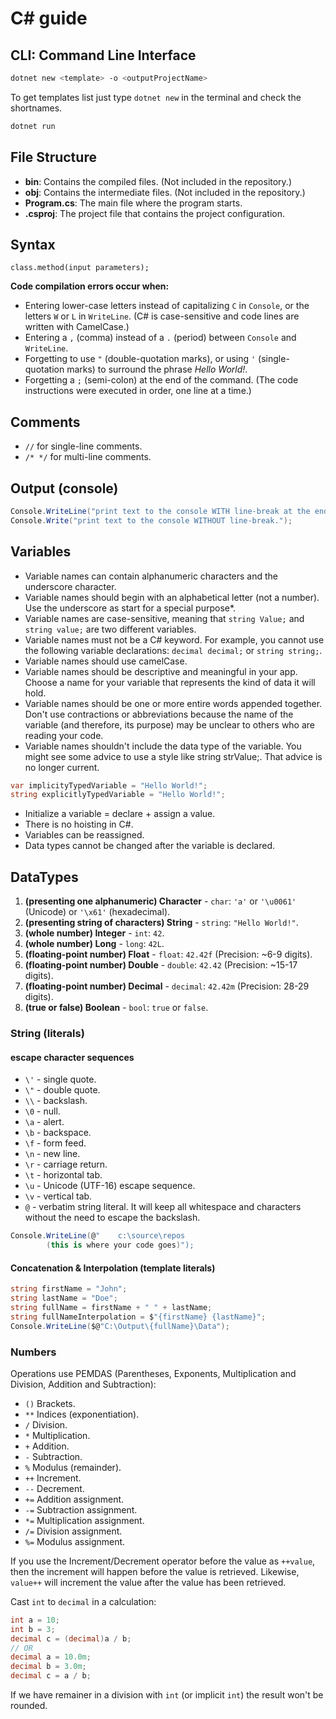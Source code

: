 # C# guide

## CLI: Command Line Interface

```bash
dotnet new <template> -o <outputProjectName>
```

To get templates list just type `dotnet new` in the terminal and check the shortnames.

```bash
dotnet run
```

## File Structure

- **bin**: Contains the compiled files. (Not included in the repository.)
- **obj**: Contains the intermediate files. (Not included in the repository.)
- **Program.cs**: The main file where the program starts.
- **.csproj**: The project file that contains the project configuration.

## Syntax

`class.method(input parameters);`

**Code compilation errors occur when:**

- Entering lower-case letters instead of capitalizing `C` in `Console`, or the letters `W` or `L` in `WriteLine`. (C# is case-sensitive and code lines are written with CamelCase.)
- Entering a `,` (comma) instead of a `.` (period) between `Console` and `WriteLine`.
- Forgetting to use `"` (double-quotation marks), or using `'` (single-quotation marks) to surround the phrase *Hello World!*.
- Forgetting a `;` (semi-colon) at the end of the command. (The code instructions were executed in order, one line at a time.)

## Comments

- `//` for single-line comments.
- `/* */` for multi-line comments.

## Output (console)

```csharp
Console.WriteLine("print text to the console WITH line-break at the end.");
Console.Write("print text to the console WITHOUT line-break.");
```

## Variables

- Variable names can contain alphanumeric characters and the underscore character.
- Variable names should begin with an alphabetical letter (not a number). Use the underscore as start for a special purpose*.
- Variable names are case-sensitive, meaning that `string Value;` and `string value;` are two different variables.
- Variable names must not be a C# keyword. For example, you cannot use the following variable declarations: `decimal decimal;` or `string string;`.
- Variable names should use camelCase.
- Variable names should be descriptive and meaningful in your app. Choose a name for your variable that represents the kind of data it will hold.
- Variable names should be one or more entire words appended together. Don't use contractions or abbreviations because the name of the variable (and therefore, its purpose) may be unclear to others who are reading your code.
- Variable names shouldn't include the data type of the variable. You might see some advice to use a style like string strValue;. That advice is no longer current.

```csharp
var implicityTypedVariable = "Hello World!";
string explicitlyTypedVariable = "Hello World!";
```

- Initialize a variable = declare + assign a value.
- There is no hoisting in C#.
- Variables can be reassigned.
- Data types cannot be changed after the variable is declared.

## DataTypes

1. **(presenting one alphanumeric) Character** - `char`: `'a'` or `'\u0061'` (Unicode) or `'\x61'` (hexadecimal).
2. **(presenting string of characters) String** - `string`: `"Hello World!"`.
3. **(whole number) Integer** - `int`: `42`.
4. **(whole number) Long** - `long`: `42L`.
5. **(floating-point number) Float** - `float`: `42.42f` (Precision: ~6-9 digits).
6. **(floating-point number) Double** - `double`: `42.42` (Precision: ~15-17 digits).
7. **(floating-point number) Decimal** - `decimal`: `42.42m` (Precision: 28-29 digits).
8. **(true or false) Boolean** - `bool`: `true` or `false`.

### String (literals)

#### escape character sequences

- `\'` - single quote.
- `\"` - double quote.
- `\\` - backslash.
- `\0` - null.
- `\a` - alert.
- `\b` - backspace.
- `\f` - form feed.
- `\n` - new line.
- `\r` - carriage return.
- `\t` - horizontal tab.
- `\u` - Unicode (UTF-16) escape sequence.
- `\v` - vertical tab.
- `@` - verbatim string literal. It will keep all whitespace and characters without the need to escape the backslash.

```csharp
Console.WriteLine(@"    c:\source\repos
        (this is where your code goes)");
```

#### Concatenation & Interpolation (template literals)

```csharp
string firstName = "John";
string lastName = "Doe";
string fullName = firstName + " " + lastName;
string fullNameInterpolation = $"{firstName} {lastName}";
Console.WriteLine($@"C:\Output\{fullName}\Data");
```

### Numbers

Operations use PEMDAS (Parentheses, Exponents, Multiplication and Division, Addition and Subtraction):

- `()` Brackets.
- `**` Indices (exponentiation).
- `/` Division.
- `*` Multiplication.
- `+` Addition.
- `-` Subtraction.
- `%` Modulus (remainder).
- `++` Increment.
- `--` Decrement.
- `+=` Addition assignment.
- `-=` Subtraction assignment.
- `*=` Multiplication assignment.
- `/=` Division assignment.
- `%=` Modulus assignment.

If you use the Increment/Decrement operator before the value as `++value`, then the increment will happen before the value is retrieved. Likewise, `value++` will increment the value after the value has been retrieved.

Cast `int` to `decimal` in a calculation:

```csharp
int a = 10;
int b = 3;
decimal c = (decimal)a / b;
// OR
decimal a = 10.0m;
decimal b = 3.0m;
decimal c = a / b;
```

If we have remainer in a division with `int` (or implicit `int`) the result won't be rounded.
